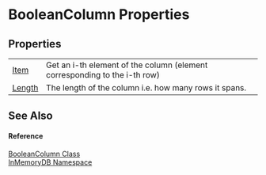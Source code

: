 # BooleanColumn Properties




## Properties
<table>
<tr>
<td><a href="01934922-c4c1-e191-06f0-2e40357ce83c">Item</a></td>
<td>Get an i-th element of the column (element corresponding to the i-th row)</td></tr>
<tr>
<td><a href="343bfec4-4ae6-a2a6-bd0a-5d528b7820bf">Length</a></td>
<td>The length of the column i.e. how many rows it spans.</td></tr>
</table>

## See Also


#### Reference
<a href="98994abe-26d5-edd7-b45e-66432979d475">BooleanColumn Class</a>  
<a href="044e8d7f-0f94-a8b4-bd65-529f6359fdf7">InMemoryDB Namespace</a>  

